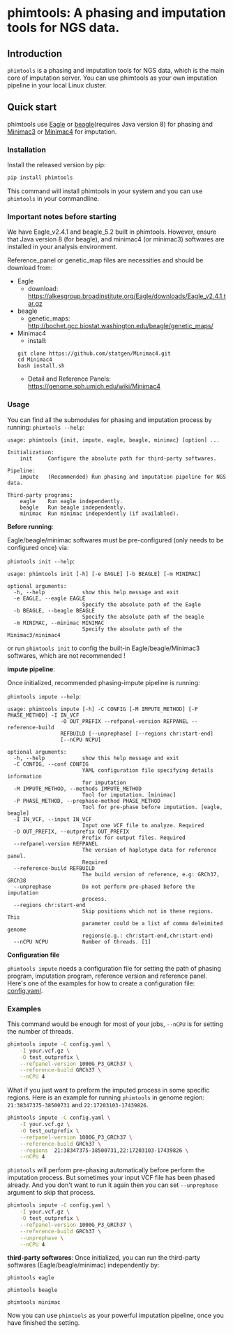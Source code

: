 
phimtools: A phasing and imputation tools for NGS data.
=====================================================

Introduction
------------

`phimtools` is a phasing and imputation tools for NGS data, which is the
main core of imputation server. You can use phimtools as your own imputation 
pipeline in your local Linux cluster.

Quick start
-----------

phimtools use [Eagle](https://data.broadinstitute.org/alkesgroup/Eagle/)
or [beagle](https://faculty.washington.edu/browning/beagle/beagle.html)(requires Java version 8)
for phasing and [Minimac3](https://genome.sph.umich.edu/wiki/Minimac3)
or [Minimac4](https://genome.sph.umich.edu/wiki/Minimac4)
for imputation.

### Installation

Install the released version by pip:

```bash
pip install phimtools
```

This command will install phimtools in your system and you can use
`phimtools` in your commandline.

### Important notes before starting
We have Eagle_v2.4.1 and beagle_5.2 built in phimtools.
However, ensure that Java version 8 (for beagle), and minimac4 (or minimac3) 
softwares are installed in your analysis environment.

Reference_panel or genetic_map files are necessities and should be download from:

- Eagle 
    + download: https://alkesgroup.broadinstitute.org/Eagle/downloads/Eagle_v2.4.1.tar.gz
- beagle
    + genetic_maps: http://bochet.gcc.biostat.washington.edu/beagle/genetic_maps/
- Minimac4
    + install: 
    ```
    git clone https://github.com/statgen/Minimac4.git
    cd Minimac4
    bash install.sh
    ```
    + Detail and Reference Panels: https://genome.sph.umich.edu/wiki/Minimac4

### Usage

You can find all the submodules for phasing and imputation process by running:
`phimtools --help`:

    usage: phimtools {init, impute, eagle, beagle, minimac} [option] ...

    Initialization:
        init     Configure the absolute path for third-party softwares.

    Pipeline:
        impute   (Recommended) Run phasing and imputation pipeline for NGS data.

    Third-party programs:
        eagle    Run eagle independently.
        beagle   Run beagle independently.
        minimac  Run minimac independently (if availabled).


**Before running**:

Eagle/beagle/minimac softwares must be pre-configured (only needs to be configured once) via:

`phimtools init --help`:

    usage: phimtools init [-h] [-e EAGLE] [-b BEAGLE] [-m MINIMAC]

    optional arguments:
      -h, --help            show this help message and exit
      -e EAGLE, --eagle EAGLE
                            Specify the absolute path of the Eagle
      -b BEAGLE, --beagle BEAGLE
                            Specify the absolute path of the beagle
      -m MINIMAC, --minimac MINIMAC
                            Specify the absolute path of the Minimac3/minimac4

or run `phimtools init` to config the built-in Eagle/beagle/Minimac3 softwares, 
which are not recommended !


**impute pipeline**:

Once initialized, recommended phasing-impute pipeline is running:

`phimtools impute --help`:

    usage: phimtools impute [-h] -C CONFIG [-M IMPUTE_METHOD] [-P PHASE_METHOD] -I IN_VCF
                     -O OUT_PREFIX --refpanel-version REFPANEL --reference-build
                     REFBUILD [--unprephase] [--regions chr:start-end]
                     [--nCPU NCPU]

    optional arguments:
      -h, --help            show this help message and exit
      -C CONFIG, --conf CONFIG
                            YAML configuration file specifying details information
                            for imputation
      -M IMPUTE_METHOD, --methods IMPUTE_METHOD
                            Tool for imputation. [minimac]
      -P PHASE_METHOD, --prephase-method PHASE_METHOD
                            Tool for pre-phase before imputation. [eagle, beagle]
      -I IN_VCF, --input IN_VCF
                            Input one VCF file to analyze. Required
      -O OUT_PREFIX, --outprefix OUT_PREFIX
                            Prefix for output files. Required
      --refpanel-version REFPANEL
                            The version of haplotype data for reference panel.
                            Required
      --reference-build REFBUILD
                            The build version of reference, e.g: GRCh37, GRCh38
      --unprephase          Do not perform pre-phased before the imputation
                            process.
      --regions chr:start-end
                            Skip positions which not in these regions. This
                            parameter could be a list of comma deleimited genome
                            regions(e.g.: chr:start-end,chr:start-end)
      --nCPU NCPU           Number of threads. [1]

**Configuration file**

`phimtools impute` needs a configuration file for setting the path of phasing
program, imputation program, reference version and reference panel.
Here\'s one of the examples for how to create a configuration file:
[config.yaml](./tests/config.yaml).


### Examples

This command would be enough for most of your jobs, `--nCPU` is for
setting the number of threads.

```bash
phimtools impute -C config.yaml \
    -I your.vcf.gz \
    -O test_outprefix \
    --refpanel-version 1000G_P3_GRCh37 \
    --reference-build GRCh37 \
    --nCPU 4
```

What if you just want to preform the imputed process in some specific
regions. Here is an example for running `phimtools` in genome region:
`21:38347375-38500731` and `22:17203103-17439826`.

```bash
phimtools impute -C config.yaml \
    -I your.vcf.gz \
    -O test_outprefix \
    --refpanel-version 1000G_P3_GRCh37 \
    --reference-build GRCh37 \
    --regions  21:38347375-38500731,22:17203103-17439826 \
    --nCPU 4
```

`phimtools` will perform pre-phasing automatically before perform the
imputation process. But sometimes your input VCF file has been phased
already. And you don\'t want to run it again then you can set
`--unprephase` argument to skip that process.

```bash
phimtools impute -C config.yaml \
    -I your.vcf.gz \
    -O test_outprefix \
    --refpanel-version 1000G_P3_GRCh37 \
    --reference-build GRCh37 \
    --unprephase \
    --nCPU 4
```

**third-party softwares**:
Once initialized, you can run the third-party softwares (Eagle/beagle/minimac) independently by:

`phimtools eagle`

`phimtools beagle`

`phimtools minimac`

Now you can use `phimtools` as your powerful imputation pipeline, once you
have finished the setting.